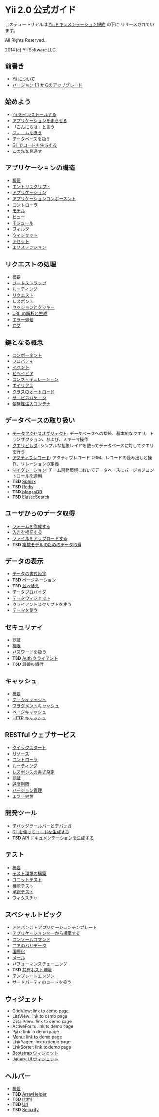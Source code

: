 Yii 2.0 公式ガイド
==================

このチュートリアルは [Yii ドキュメンテーション規約](http://www.yiiframework.com/doc/terms/) の下に
リリースされています。

All Rights Reserved.

2014 (c) Yii Software LLC.


前書き
------

* [Yii について](intro-yii.md)
* [バージョン 1.1 からのアップグレード](intro-upgrade-from-v1.md)


始めよう
--------

* [Yii をインストールする](start-installation.md)
* [アプリケーションを走らせる](start-workflow.md)
* [「こんにちは」と言う](start-hello.md)
* [フォームを扱う](start-forms.md)
* [データベースを扱う](start-databases.md)
* [Gii でコードを生成する](start-gii.md)
* [この先を見通す](start-looking-ahead.md)


アプリケーションの構造
----------------------

* [概要](structure-overview.md)
* [エントリスクリプト](structure-entry-scripts.md)
* [アプリケーション](structure-applications.md)
* [アプリケーションコンポーネント](structure-application-components.md)
* [コントローラ](structure-controllers.md)
* [モデル](structure-models.md)
* [ビュー](structure-views.md)
* [モジュール](structure-modules.md)
* [フィルタ](structure-filters.md)
* [ウィジェット](structure-widgets.md)
* [アセット](structure-assets.md)
* [エクステンション](structure-extensions.md)


リクエストの処理
----------------

* [概要](runtime-overview.md)
* [ブートストラップ](runtime-bootstrapping.md)
* [ルーティング](runtime-routing.md)
* [リクエスト](runtime-requests.md)
* [レスポンス](runtime-responses.md)
* [セッションとクッキー](runtime-sessions-cookies.md)
* [URL の解析と生成](runtime-url-handling.md)
* [エラー処理](runtime-handling-errors.md)
* [ログ](runtime-logging.md)


鍵となる概念
------------

* [コンポーネント](concept-components.md)
* [プロパティ](concept-properties.md)
* [イベント](concept-events.md)
* [ビヘイビア](concept-behaviors.md)
* [コンフィギュレーション](concept-configurations.md)
* [エイリアス](concept-aliases.md)
* [クラスのオートロード](concept-autoloading.md)
* [サービスロケータ](concept-service-locator.md)
* [依存性注入コンテナ](concept-di-container.md)


データベースの取り扱い
----------------------

* [データアクセスオブジェクト](db-dao.md): データベースへの接続、基本的なクエリ、トランザクション、および、スキーマ操作
* [クエリビルダ](db-query-builder.md): シンプルな抽象レイヤを使ってデータベースに対してクエリを行う
* [アクティブレコード](db-active-record.md): アクティブレコード ORM、レコードの読み出しと操作、リレーションの定義
* [マイグレーション](db-migrations.md): チーム開発環境においてデータベースにバージョンコントロールを適用
* **TBD** [Sphinx](db-sphinx.md)
* **TBD** [Redis](db-redis.md)
* **TBD** [MongoDB](db-mongodb.md)
* **TBD** [ElasticSearch](db-elasticsearch.md)


ユーザからのデータ取得
----------------------

* [フォームを作成する](input-forms.md)
* [入力を検証する](input-validation.md)
* [ファイルをアップロードする](input-file-upload.md)
* **TBD** [複数モデルのためのデータ取得](input-multiple-models.md)


データの表示
------------

* [データの書式設定](output-formatter.md)
* **TBD** [ページネーション](output-pagination.md)
* **TBD** [並べ替え](output-sorting.md)
* [データプロバイダ](output-data-providers.md)
* [データウィジェット](output-data-widgets.md)
* [クライアントスクリプトを使う](output-client-scripts.md)
* [テーマを使う](output-theming.md)


セキュリティ
------------

* [認証](security-authentication.md)
* [権限](security-authorization.md)
* [パスワードを扱う](security-passwords.md)
* **TBD** [Auth クライアント](security-auth-clients.md)
* **TBD** [最善の慣行](security-best-practices.md)


キャッシュ
----------

* [概要](caching-overview.md)
* [データキャッシュ](caching-data.md)
* [フラグメントキャッシュ](caching-fragment.md)
* [ページキャッシュ](caching-page.md)
* [HTTP キャッシュ](caching-http.md)


RESTful ウェブサービス
----------------------

* [クイックスタート](rest-quick-start.md)
* [リソース](rest-resources.md)
* [コントローラ](rest-controllers.md)
* [ルーティング](rest-routing.md)
* [レスポンスの書式設定](rest-response-formatting.md)
* [認証](rest-authentication.md)
* [速度制限](rest-rate-limiting.md)
* [バージョン管理](rest-versioning.md)
* [エラー処理](rest-error-handling.md)


開発ツール
----------

* [デバッグツールバーとデバッガ](tool-debugger.md)
* [Gii を使ってコードを生成する](tool-gii.md)
* **TBD** [API ドキュメンテーションを生成する](tool-api-doc.md)


テスト
------

* [概要](test-overview.md)
* [テスト環境の構築](test-environment-setup.md)
* [ユニットテスト](test-unit.md)
* [機能テスト](test-functional.md)
* [承認テスト](test-acceptance.md)
* [フィクスチャ](test-fixtures.md)


スペシャルトピック
------------------

* [アドバンストアプリケーションテンプレート](tutorial-advanced-app.md)
* [アプリケーションを一から構築する](tutorial-start-from-scratch.md)
* [コンソールコマンド](tutorial-console.md)
* [コアのバリデータ](tutorial-core-validators.md)
* [国際化](tutorial-i18n.md)
* [メール](tutorial-mailing.md)
* [パフォーマンスチューニング](tutorial-performance-tuning.md)
* **TBD** [共有ホスト環境](tutorial-shared-hosting.md)
* [テンプレートエンジン](tutorial-template-engines.md)
* [サードパーティのコードを扱う](tutorial-yii-integration.md)


ウィジェット
------------

* GridView: link to demo page
* ListView: link to demo page
* DetailView: link to demo page
* ActiveForm: link to demo page
* Pjax: link to demo page
* Menu: link to demo page
* LinkPager: link to demo page
* LinkSorter: link to demo page
* [Bootstrap ウィジェット](widget-bootstrap.md)
* [Jquery UI ウィジェット](widget-jui.md)


ヘルパー
--------

* [概要](helper-overview.md)
* **TBD** [ArrayHelper](helper-array.md)
* **TBD** [Html](helper-html.md)
* **TBD** [Url](helper-url.md)
* **TBD** [Security](helper-security.md)

